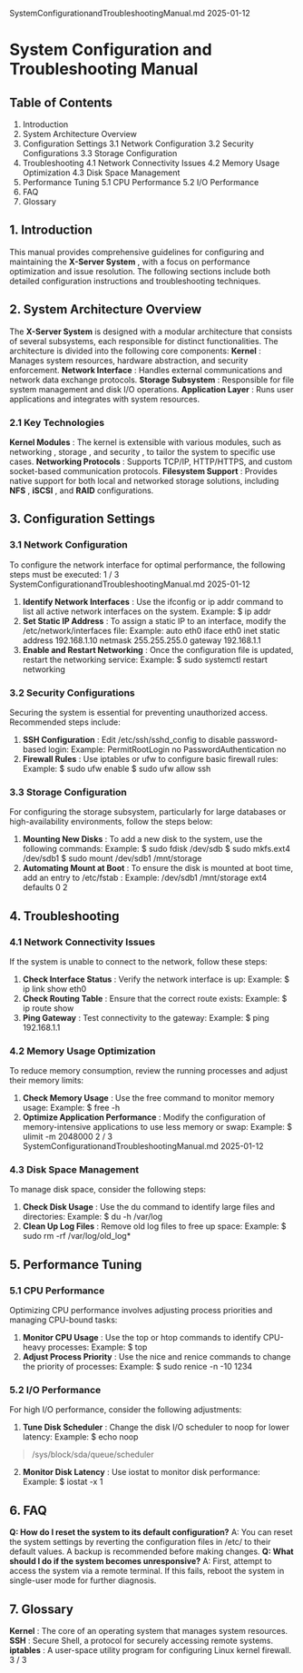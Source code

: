 SystemConfigurationandTroubleshootingManual.md 2025-01-12

# System Configuration and Troubleshooting Manual


## Table of Contents

1. Introduction
2. System Architecture Overview
3. Configuration Settings 3.1 Network Configuration 3.2 Security Configurations 3.3 Storage Configuration
4. Troubleshooting 4.1 Network Connectivity Issues 4.2 Memory Usage Optimization 4.3 Disk Space
Management
5. Performance Tuning 5.1 CPU Performance 5.2 I/O Performance
6. FAQ
7. Glossary

## 1. Introduction

This manual provides comprehensive guidelines for configuring and maintaining the **X-Server System** , with a
focus on performance optimization and issue resolution. The following sections include both detailed
configuration instructions and troubleshooting techniques.

## 2. System Architecture Overview

The **X-Server System** is designed with a modular architecture that consists of several subsystems, each
responsible for distinct functionalities. The architecture is divided into the following core components:
**Kernel** : Manages system resources, hardware abstraction, and security enforcement.
**Network Interface** : Handles external communications and network data exchange protocols.
**Storage Subsystem** : Responsible for file system management and disk I/O operations.
**Application Layer** : Runs user applications and integrates with system resources.

### 2.1 Key Technologies

**Kernel Modules** : The kernel is extensible with various modules, such as networking , storage , and
security , to tailor the system to specific use cases.
**Networking Protocols** : Supports TCP/IP, HTTP/HTTPS, and custom socket-based communication
protocols.
**Filesystem Support** : Provides native support for both local and networked storage solutions, including
**NFS** , **iSCSI** , and **RAID** configurations.

## 3. Configuration Settings


### 3.1 Network Configuration

To configure the network interface for optimal performance, the following steps must be executed:
1 / 3
SystemConfigurationandTroubleshootingManual.md 2025-01-12
1. **Identify Network Interfaces** : Use the ifconfig or ip addr command to list all active network
interfaces on the system. Example: $ ip addr
2. **Set Static IP Address** : To assign a static IP to an interface, modify the /etc/network/interfaces file:
Example: auto eth0 iface eth0 inet static address 192.168.1.10 netmask 255.255.255.0 gateway
192.168.1.1
3. **Enable and Restart Networking** : Once the configuration file is updated, restart the networking service:
Example: $ sudo systemctl restart networking

### 3.2 Security Configurations

Securing the system is essential for preventing unauthorized access. Recommended steps include:
1. **SSH Configuration** : Edit /etc/ssh/sshd_config to disable password-based login: Example:
PermitRootLogin no PasswordAuthentication no
2. **Firewall Rules** : Use iptables or ufw to configure basic firewall rules: Example: $ sudo ufw enable $
sudo ufw allow ssh

### 3.3 Storage Configuration

For configuring the storage subsystem, particularly for large databases or high-availability environments,
follow the steps below:
1. **Mounting New Disks** : To add a new disk to the system, use the following commands: Example: $ sudo
fdisk /dev/sdb $ sudo mkfs.ext4 /dev/sdb1 $ sudo mount /dev/sdb1 /mnt/storage
2. **Automating Mount at Boot** : To ensure the disk is mounted at boot time, add an entry to /etc/fstab :
Example: /dev/sdb1 /mnt/storage ext4 defaults 0 2

## 4. Troubleshooting


### 4.1 Network Connectivity Issues

If the system is unable to connect to the network, follow these steps:
1. **Check Interface Status** : Verify the network interface is up: Example: $ ip link show eth0
2. **Check Routing Table** : Ensure that the correct route exists: Example: $ ip route show
3. **Ping Gateway** : Test connectivity to the gateway: Example: $ ping 192.168.1.1

### 4.2 Memory Usage Optimization

To reduce memory consumption, review the running processes and adjust their memory limits:
1. **Check Memory Usage** : Use the free command to monitor memory usage: Example: $ free -h
2. **Optimize Application Performance** : Modify the configuration of memory-intensive applications to
use less memory or swap: Example: $ ulimit -m 2048000
2 / 3
SystemConfigurationandTroubleshootingManual.md 2025-01-12

### 4.3 Disk Space Management

To manage disk space, consider the following steps:
1. **Check Disk Usage** : Use the du command to identify large files and directories: Example: $ du -h
/var/log
2. **Clean Up Log Files** : Remove old log files to free up space: Example: $ sudo rm -rf /var/log/old_log*

## 5. Performance Tuning


### 5.1 CPU Performance

Optimizing CPU performance involves adjusting process priorities and managing CPU-bound tasks:
1. **Monitor CPU Usage** : Use the top or htop commands to identify CPU-heavy processes: Example: $ top
2. **Adjust Process Priority** : Use the nice and renice commands to change the priority of processes:
Example: $ sudo renice -n -10 1234

### 5.2 I/O Performance

For high I/O performance, consider the following adjustments:
1. **Tune Disk Scheduler** : Change the disk I/O scheduler to noop for lower latency: Example: $ echo noop
> /sys/block/sda/queue/scheduler
2. **Monitor Disk Latency** : Use iostat to monitor disk performance: Example: $ iostat -x 1

## 6. FAQ

**Q: How do I reset the system to its default configuration?**
A: You can reset the system settings by reverting the configuration files in /etc/ to their default values. A
backup is recommended before making changes.
**Q: What should I do if the system becomes unresponsive?**
A: First, attempt to access the system via a remote terminal. If this fails, reboot the system in single-user mode
for further diagnosis.

## 7. Glossary

**Kernel** : The core of an operating system that manages system resources.
**SSH** : Secure Shell, a protocol for securely accessing remote systems.
**iptables** : A user-space utility program for configuring Linux kernel firewall.
3 / 3
